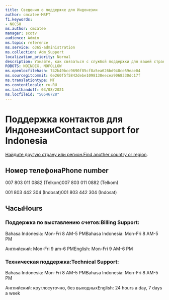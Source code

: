 ```yaml
---
title: Сведения о поддержке для Индонезии
author: cmcatee-MSFT
f1.keywords:
- NOCSH
ms.author: cmcatee
manager: scotv
audience: Admin
ms.topic: reference
ms.service: o365-administration
ms.collection: Adm_Support
localization_priority: Normal
description: Узнайте, как связаться с службой поддержки для вашей страны или региона.
ROBOTS: NOINDEX, NOFOLLOW
ms.openlocfilehash: 742b49bcc9690f85cf8a5ea626bd948ce59eae04
ms.sourcegitcommit: 6e260f5f5842debe1098138eecea9068330dc17f
ms.translationtype: MT
ms.contentlocale: ru-RU
ms.lasthandoff: 03/08/2021
ms.locfileid: "50546728"
---
```

# <a name="contact-support-for-indonesia"></a><span data-ttu-id="73091-103">Поддержка контактов для Индонезии</span><span class="sxs-lookup"><span data-stu-id="73091-103">Contact support for Indonesia</span></span>

<span data-ttu-id="73091-104">[Найдите другую страну или регион.](../contact-support-for-business-products.md)</span><span class="sxs-lookup"><span data-stu-id="73091-104">[Find another country or region](../contact-support-for-business-products.md).</span></span>

## <a name="phone-number"></a><span data-ttu-id="73091-105">Номер телефона</span><span class="sxs-lookup"><span data-stu-id="73091-105">Phone number</span></span>
<span data-ttu-id="73091-106">007 803 011 0882 (Telkom)</span><span class="sxs-lookup"><span data-stu-id="73091-106">007 803 011 0882 (Telkom)</span></span>

<span data-ttu-id="73091-107">001 803 442 304 (Indosat)</span><span class="sxs-lookup"><span data-stu-id="73091-107">001 803 442 304 (Indosat)</span></span>

## <a name="hours"></a><span data-ttu-id="73091-108">Часы</span><span class="sxs-lookup"><span data-stu-id="73091-108">Hours</span></span>
### <a name="billing-support"></a><span data-ttu-id="73091-109">Поддержка по выставлению счетов:</span><span class="sxs-lookup"><span data-stu-id="73091-109">Billing Support:</span></span>

<span data-ttu-id="73091-110">Bahasa Indonesia: Mon-Fri 8 AM-5 PM</span><span class="sxs-lookup"><span data-stu-id="73091-110">Bahasa Indonesia: Mon-Fri 8 AM-5 PM</span></span>

<span data-ttu-id="73091-111">Английский: Mon-Fri 9 am-6 PM</span><span class="sxs-lookup"><span data-stu-id="73091-111">English: Mon-Fri 9 AM-6 PM</span></span>

### <a name="technical-support"></a><span data-ttu-id="73091-112">Техническая поддержка:</span><span class="sxs-lookup"><span data-stu-id="73091-112">Technical Support:</span></span>

<span data-ttu-id="73091-113">Bahasa Indonesia: Mon-Fri 8 AM-5 PM</span><span class="sxs-lookup"><span data-stu-id="73091-113">Bahasa Indonesia: Mon-Fri 8 AM-5 PM</span></span>

<span data-ttu-id="73091-114">Английский: круглосуточно, без выходных</span><span class="sxs-lookup"><span data-stu-id="73091-114">English: 24 hours a day, 7 days a week</span></span>
